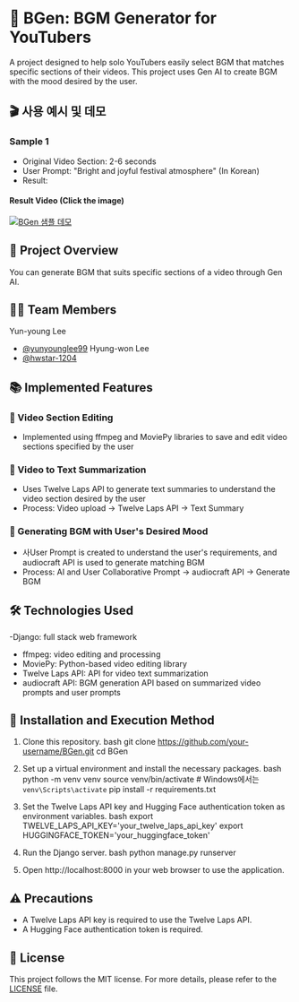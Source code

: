 # 🎵 BGen: BGM Generator for YouTubers
A project designed to help solo YouTubers easily select BGM that matches specific sections of their videos. This project uses Gen AI to create BGM with the mood desired by the user.
## 🎬 사용 예시 및 데모
### Sample 1
- Original Video Section: 2-6 seconds
- User Prompt: "Bright and joyful festival atmosphere" (In Korean)
- Result:
#### Result Video (Click the image)
[![BGen 샘플 데모](https://img.youtube.com/vi/OungXXpJo4U/0.jpg)](https://youtu.be/OungXXpJo4U)
## 🚀 Project Overview
You can generate BGM that suits specific sections of a video through Gen AI.
## 🧑‍💻  Team Members
Yun-young Lee
  - [@yunyounglee99](https://github.com/yunyounglee99)
Hyung-won Lee
  - [@hwstar-1204](https://github.com/hwstar-1204) 
## 📚 Implemented Features
### 📌 Video Section Editing
- Implemented using ffmpeg and MoviePy libraries to save and edit video sections specified by the user
### 📌 Video to Text Summarization
- Uses Twelve Laps API to generate text summaries to understand the video section desired by the user
- Process: Video upload → Twelve Laps API → Text Summary
### 📌 Generating BGM with User's Desired Mood
- 사User Prompt is created to understand the user's requirements, and audiocraft API is used to generate matching BGM
- Process: AI and User Collaborative Prompt → audiocraft API → Generate BGM
## 🛠 Technologies Used
-Django: full stack web framework
- ffmpeg: video editing and processing
- MoviePy: Python-based video editing library
- Twelve Laps API: API for video text summarization
- audiocraft API: BGM generation API based on summarized video prompts and user prompts
## 📝 Installation and Execution Method
1. Clone this repository.
    bash
    git clone https://github.com/your-username/BGen.git
    cd BGen
    
2. Set up a virtual environment and install the necessary packages.
    bash
    python -m venv venv
    source venv/bin/activate  # Windows에서는 `venv\Scripts\activate`
    pip install -r requirements.txt
    
3. Set the Twelve Laps API key and Hugging Face authentication token as environment variables.
    bash
    export TWELVE_LAPS_API_KEY='your_twelve_laps_api_key'
    export HUGGINGFACE_TOKEN='your_huggingface_token'
    
4. Run the Django server.
    bash
    python manage.py runserver
    
5. Open http://localhost:8000 in your web browser to use the application.
## ⚠️ Precautions
- A Twelve Laps API key is required to use the Twelve Laps API.
- A Hugging Face authentication token is required.
## 📜 License
This project follows the MIT license. For more details, please refer to the [LICENSE](./LICENSE) file.
